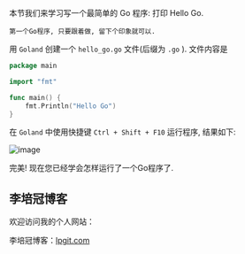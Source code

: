 本节我们来学习写一个最简单的 Go 程序: 打印 Hello Go.

```
第一个Go程序, 只要跟着做, 留下个印象就可以.
```


用 `Goland` 创建一个 `hello_go.go` 文件(后缀为 `.go` ). 文件内容是

```go
package main

import "fmt"

func main() {
	fmt.Println("Hello Go")
}
```

在 `Goland` 中使用快捷键 `Ctrl + Shift + F10` 运行程序, 结果如下:

![image](https://s1.ax1x.com/2020/07/20/Uhx04f.png)

完美! 现在您已经学会怎样运行了一个Go程序了.

## 李培冠博客

欢迎访问我的个人网站：

李培冠博客：[lpgit.com](https://lpgit.com)
